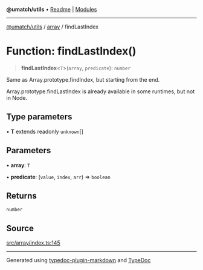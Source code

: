 **@umatch/utils** • [Readme](../../index.md) \| [Modules](../../modules.md)

***

[@umatch/utils](../../modules.md) / [array](../index.md) / findLastIndex

# Function: findLastIndex()

> **findLastIndex**\<`T`\>(`array`, `predicate`): `number`

Same as Array.prototype.findIndex, but starting from the end.

Array.prototype.findLastIndex is already available in some runtimes,
but not in Node.

## Type parameters

• **T** extends readonly `unknown`[]

## Parameters

• **array**: `T`

• **predicate**: (`value`, `index`, `arr`) => `boolean`

## Returns

`number`

## Source

[src/array/index.ts:145](https://github.com/umatch-oficial/utils/blob/f37b7e4/src/array/index.ts#L145)

***

Generated using [typedoc-plugin-markdown](https://www.npmjs.com/package/typedoc-plugin-markdown) and [TypeDoc](https://typedoc.org/)
